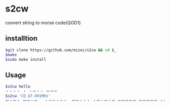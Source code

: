# s2cw
convert string to morse code(QOD1)

## installtion
```bash
$git clone https://github.com/mizoc/s2cw && cd $_
$make
$sudo make install
```

## Usage
```bash
$s2cw hello
・・・・ ・ ・ー・・ ーーー
$s2cw 'CQ @7.001MHz'
ー・ー・ ーー・ー   ・－－・－・  ーー・・・ ・ー・ー・ー ーーーーー ーーーーー ・ーーーー ーー ・・・・ ーー・・
```

